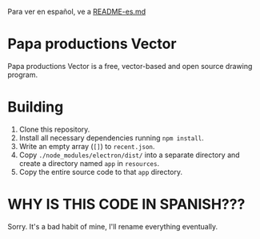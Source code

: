 Para ver en español, ve a [README-es.md](/README-es.md)

# Papa productions Vector

Papa productions Vector is a free, vector-based and open source drawing program.

# Building

1. Clone this repository.
2. Install all necessary dependencies running `npm install`.
3. Write an empty array (`[]`) to `recent.json`.
4. Copy `./node_modules/electron/dist/` into a separate directory and create a directory named `app` in `resources`.
5. Copy the entire source code to that `app` directory.

# WHY IS THIS CODE IN SPANISH???

Sorry. It's a bad habit of mine, I'll rename everything eventually.
